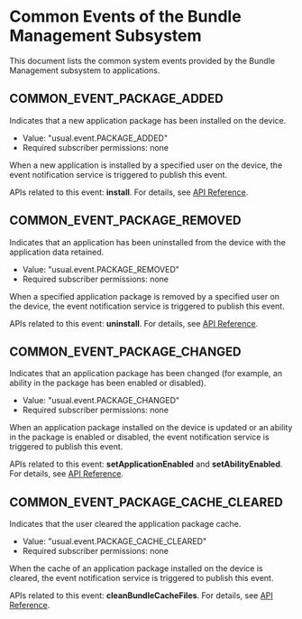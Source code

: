 # Common Events of the Bundle Management Subsystem
This document lists the common system events provided by the Bundle Management subsystem to applications.

## COMMON_EVENT_PACKAGE_ADDED

Indicates that a new application package has been installed on the device.

- Value: "usual.event.PACKAGE_ADDED"
- Required subscriber permissions: none

When a new application is installed by a specified user on the device, the event notification service is triggered to publish this event.

APIs related to this event: **install**. For details, see [API Reference](../../apis-ability-kit/Readme-EN.md).

## COMMON_EVENT_PACKAGE_REMOVED

Indicates that an application has been uninstalled from the device with the application data retained.

- Value: "usual.event.PACKAGE_REMOVED"
- Required subscriber permissions: none

When a specified application package is removed by a specified user on the device, the event notification service is triggered to publish this event.

APIs related to this event: **uninstall**. For details, see [API Reference](../../apis-ability-kit/Readme-EN.md).

## COMMON_EVENT_PACKAGE_CHANGED

Indicates that an application package has been changed (for example, an ability in the package has been enabled or disabled).

- Value: "usual.event.PACKAGE_CHANGED"
- Required subscriber permissions: none

When an application package installed on the device is updated or an ability in the package is enabled or disabled, the event notification service is triggered to publish this event.

APIs related to this event: **setApplicationEnabled** and **setAbilityEnabled**. For details, see [API Reference](../../apis-ability-kit/Readme-EN.md).

## COMMON_EVENT_PACKAGE_CACHE_CLEARED

Indicates that the user cleared the application package cache.

- Value: "usual.event.PACKAGE_CACHE_CLEARED"
- Required subscriber permissions: none

When the cache of an application package installed on the device is cleared, the event notification service is triggered to publish this event.

APIs related to this event: **cleanBundleCacheFiles**. For details, see [API Reference](../../apis-ability-kit/Readme-EN.md).
<!--no_check-->